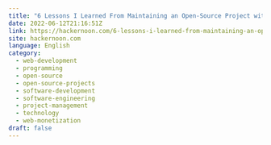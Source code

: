 ```yaml
---
title: "6 Lessons I Learned From Maintaining an Open-Source Project with 800k Downloads"
date: 2022-06-12T21:16:51Z
link: https://hackernoon.com/6-lessons-i-learned-from-maintaining-an-open-source-project-with-800k-downloads?source=rss&utm_medium=RSS&utm_source=news.12bit.vn
site: hackernoon.com
language: English
category:
  - web-development
  - programming
  - open-source
  - open-source-projects
  - software-development
  - software-engineering
  - project-management
  - technology
  - web-monetization
draft: false
---
```

